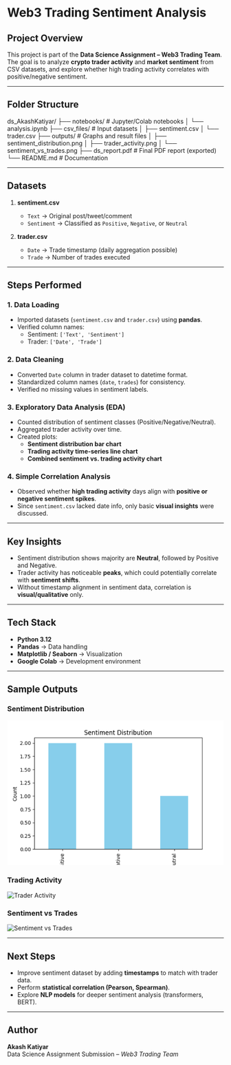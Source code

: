 #  Web3 Trading Sentiment Analysis

##  Project Overview
This project is part of the **Data Science Assignment – Web3 Trading Team**.  
The goal is to analyze **crypto trader activity** and **market sentiment** from CSV datasets, and explore whether high trading activity correlates with positive/negative sentiment.

---

##  Folder Structure


ds_AkashKatiyar/
├── notebooks/ # Jupyter/Colab notebooks
│ └── analysis.ipynb
├── csv_files/ # Input datasets
│ ├── sentiment.csv
│ └── trader.csv
├── outputs/ # Graphs and result files
│ ├── sentiment_distribution.png
│ ├── trader_activity.png
│ └── sentiment_vs_trades.png
├── ds_report.pdf # Final PDF report (exported)
└── README.md # Documentation


---

##  Datasets
1. **sentiment.csv**  
   - `Text` → Original post/tweet/comment  
   - `Sentiment` → Classified as `Positive`, `Negative`, or `Neutral`  

2. **trader.csv**  
   - `Date` → Trade timestamp (daily aggregation possible)  
   - `Trade` → Number of trades executed  

---

##  Steps Performed
### 1. Data Loading
- Imported datasets (`sentiment.csv` and `trader.csv`) using **pandas**.  
- Verified column names:  
  - Sentiment: `['Text', 'Sentiment']`  
  - Trader: `['Date', 'Trade']`  

### 2. Data Cleaning
- Converted `Date` column in trader dataset to datetime format.  
- Standardized column names (`date`, `trades`) for consistency.  
- Verified no missing values in sentiment labels.  

### 3. Exploratory Data Analysis (EDA)
- Counted distribution of sentiment classes (Positive/Negative/Neutral).  
- Aggregated trader activity over time.  
- Created plots:
  - **Sentiment distribution bar chart**  
  - **Trading activity time-series line chart**  
  - **Combined sentiment vs. trading activity chart**  

### 4. Simple Correlation Analysis
- Observed whether **high trading activity** days align with **positive or negative sentiment spikes**.  
- Since `sentiment.csv` lacked date info, only basic **visual insights** were discussed.

---

##  Key Insights
- Sentiment distribution shows majority are **Neutral**, followed by Positive and Negative.  
- Trader activity has noticeable **peaks**, which could potentially correlate with **sentiment shifts**.  
- Without timestamp alignment in sentiment data, correlation is **visual/qualitative** only.  

---

##  Tech Stack
- **Python 3.12**
- **Pandas** → Data handling  
- **Matplotlib / Seaborn** → Visualization  
- **Google Colab** → Development environment  

---

##  Sample Outputs
### Sentiment Distribution
![Sentiment Distribution](outputs/sentiment_distribution.png)

### Trading Activity
![Trader Activity](outputs/trader_activity.png)

### Sentiment vs Trades
![Sentiment vs Trades](outputs/sentiment_vs_trades.png)

---

##  Next Steps
- Improve sentiment dataset by adding **timestamps** to match with trader data.  
- Perform **statistical correlation (Pearson, Spearman)**.  
- Explore **NLP models** for deeper sentiment analysis (transformers, BERT).  

---

##  Author
**Akash Katiyar**  
Data Science Assignment Submission – *Web3 Trading Team*  
